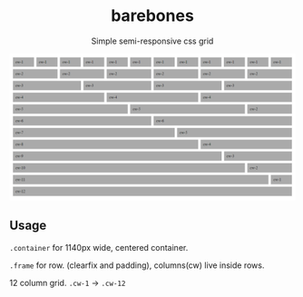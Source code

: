 <div align="center"><h1>barebones</h1></div>
<p align="center">Simple semi-responsive css grid</p>
<div align="center"><img src="assets/sample.png"></div>

## Usage

```.container``` for 1140px wide, centered container.

```.frame``` for row. (clearfix and padding), columns(cw) live inside rows.

12 column grid. ```.cw-1``` -> ```.cw-12```



